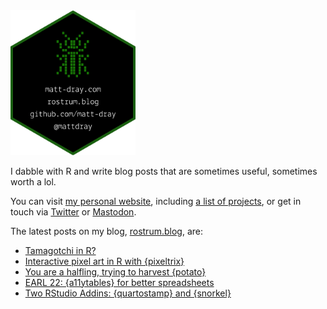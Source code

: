 <img src="https://raw.githubusercontent.com/matt-dray/stickers/master/output/business_hex.png" width=200>

I dabble with R and write blog posts that are sometimes useful, sometimes worth a lol.

You can visit [my personal website](https://www.matt-dray.com/), including [a list of projects](https://matt-dray.github.io/projects/), or get in touch via [Twitter](https://twitter.com/mattdray) or <a rel="me" href="https://fosstodon.org/@mattdray">Mastodon</a>.

The latest posts on my blog, [rostrum.blog](https://www.rostrum.blog/), are:

<!-- BLOG-POST-LIST:START -->
- [Tamagotchi in R?](https://www.rostrum.blog/2022/11/13/tamrgo/)
- [Interactive pixel art in R with {pixeltrix}](https://www.rostrum.blog/2022/09/24/pixeltrix/)
- [You are a halfling, trying to harvest {potato}](https://www.rostrum.blog/2022/09/13/potato/)
- [EARL 22: {a11ytables} for better spreadsheets](https://www.rostrum.blog/2022/09/07/earl22/)
- [Two RStudio Addins: {quartostamp} and {snorkel}](https://www.rostrum.blog/2022/08/11/quartostamp-snorkel/)
<!-- BLOG-POST-LIST:END -->
